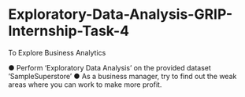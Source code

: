 # Exploratory-Data-Analysis-GRIP-Internship-Task-4
To Explore Business Analytics

● Perform ‘Exploratory Data Analysis’ on the provided dataset
‘SampleSuperstore’
● As a business manager, try to find out the weak areas where you can work to make more profit. 
